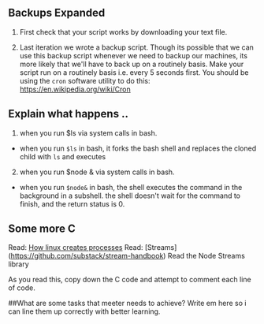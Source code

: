 ## Backups Expanded

1. First check that your script works by downloading your text file.

2. Last iteration we wrote a backup script. Though its possible that we can use this backup script whenever we need to backup our machines, its more likely that we'll have to back up on a routinely basis. Make your script run on a routinely basis i.e. every 5 seconds first. You should be using the `cron` software utility to do this: https://en.wikipedia.org/wiki/Cron

## Explain what happens ..
1. when you run $ls via system calls in bash. 
  - when you run `$ls` in bash, it forks the bash shell and replaces the cloned child with `ls` and executes 

2. when you run $node & via system calls in bash.
  - when you run `$node&` in bash, the shell executes the command in the background in a subshell. the shell doesn't wait for the command to finish, and the return status is 0. 

## Some more C
Read: [How linux creates processes](https://brandonwamboldt.ca/how-linux-creates-processes-1528/)
Read: [Streams] (https://github.com/substack/stream-handbook)
Read the Node Streams library

As you read this, copy down the C code and attempt to comment each line of code.

##What are some tasks that meeter needs to achieve?
Write em here so i can line them up correctly with better learning.

